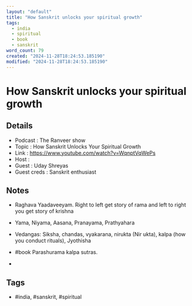 ```yaml
---
layout: "default"
title: "How Sanskrit unlocks your spiritual growth"
tags:
  - india
  - spiritual
  - book
  - sanskrit
word_count: 79
created: "2024-11-28T18:24:53.185190"
modified: "2024-11-28T18:24:53.185190"
---
```

# How Sanskrit unlocks your spiritual growth

## Details

- Podcast     : The Ranveer show
- Topic       : How Sanskrit Unlocks Your Spiritual Growth
- Link        : https://www.youtube.com/watch?v=WqnptVqWePs
- Host        :
- Guest       : Uday Shreyas
- Guest creds : Sanskrit enthusiast


## Notes

- Raghava Yaadaveeyam. Right to left get story of rama and left to right you get story of krishna
- Yama, Niyama, Aasana, Pranayama, Prathyahara
- Vedangas: Siksha, chandas, vyakarana, nirukta  (Nir ukta), kalpa (how you conduct rituals), Jyothisha
- #book Parashurama kalpa sutras.

- 


## Tags

- #india, #sanskrit, #spiritual